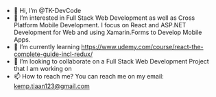 - 👋 Hi, I’m @TK-DevCode
- 👀 I’m interested in Full Stack Web Development as well as Cross Platform Mobile Development. I focus on React and ASP.NET Development for Web and using Xamarin.Forms to Develop Mobile Apps.
- 🌱 I’m currently learning https://www.udemy.com/course/react-the-complete-guide-incl-redux/
- 💞️ I’m looking to collaborate on a Full Stack Web Development Project that I am working on
- 📫 How to reach me? You can reach me on my email: kemp.tiaan123@gmail.com

<!---
TK-DevCode/TK-DevCode is a ✨ special ✨ repository because its `README.md` (this file) appears on your GitHub profile.
You can click the Preview link to take a look at your changes.
--->
